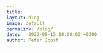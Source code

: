 ```yaml
---
title: 
layout: blog
image: default
permalink: /blog/
date:   2022-09-15 10:00:00 +0200
author: Peter Joost
---
```



